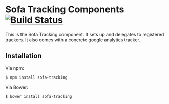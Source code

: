 # Sofa Tracking Components [![Build Status](https://travis-ci.org/sofa/sofa-tracking.png?branch=master)](https://travis-ci.org/sofa/sofa-tracking)

This is the Sofa Tracking component. It sets up and delegates to
registered trackers. It also comes with a concrete google analytics
tracker.

## Installation

Via npm:

```sh
$ npm install sofa-tracking
```

Via Bower:

```sh
$ bower install sofa-tracking
```
